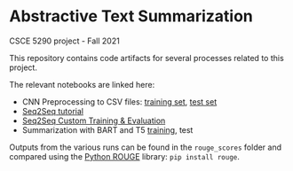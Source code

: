 # Abstractive Text Summarization
 CSCE 5290 project - Fall 2021

 This repository contains code artifacts for several processes related to this project. 

 The relevant notebooks are linked here:

 * CNN Preprocessing to CSV files: [training set](https://github.com/danwaters/nlp-abstractive-text-summarization/blob/main/notebooks/Dan_Waters_CNN_Preprocess_to_CSV.ipynb), [test set](https://github.com/danwaters/nlp-abstractive-text-summarization/blob/main/notebooks/Dan_Waters_CNN_Preprocess_to_CSV_(test_set).ipynb)
 * [Seq2Seq tutorial](https://github.com/danwaters/nlp-abstractive-text-summarization/blob/main/notebooks/Dan_Waters_Seq2Seq_Tutorial.ipynb)
 * [Seq2Seq Custom Training & Evaluation](https://github.com/danwaters/nlp-abstractive-text-summarization/blob/main/notebooks/Dan_Waters_CNN_Dailymail_Seq2Seq_Training_v2.ipynb)
 * Summarization with BART and T5 [training](https://github.com/danwaters/nlp-abstractive-text-summarization/blob/main/notebooks/Dan_Waters_CNN_summarization_with_BART_and_T5_(HuggingFace).ipynb), test

 Outputs from the various runs can be found in the `rouge_scores` folder and compared using the [Python ROUGE](https://pypi.org/project/rouge/) library: `pip install rouge`.
